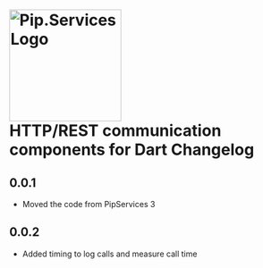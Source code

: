 # <img src="https://uploads-ssl.webflow.com/5ea5d3315186cf5ec60c3ee4/5edf1c94ce4c859f2b188094_logo.svg" alt="Pip.Services Logo" width="200"> <br/> HTTP/REST communication components for Dart Changelog

## 0.0.1

- Moved the code from PipServices 3

## 0.0.2

- Added timing to log calls and measure call time

